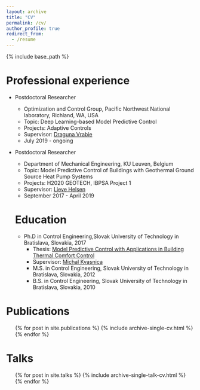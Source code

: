 ```yaml
---
layout: archive
title: "CV"
permalink: /cv/
author_profile: true
redirect_from:
  - /resume
---
```


{% include base_path %}


Professional experience
======
* Postdoctoral Researcher
  * Optimization and Control Group, Pacific Northwest National laboratory, Richland, WA, USA
  * Topic: Deep Learning-based Model Predictive Control
  * Projects: Adaptive Controls
  * Supervisor: [Draguna Vrabie](https://energyenvironment.pnnl.gov/staff/staff_info.asp?staff_num=2900)
  * July 2019 - ongoing

* Postdoctoral Researcher
  * Department of Mechanical Engineering,  KU Leuven, Belgium
  * Topic: Model Predictive Control of Buildings with Geothermal Ground Source Heat Pump Systems
  * Projects: H2020 GEOTECH, IBPSA Project 1
  * Supervisor: [Lieve Helsen](https://energyenvironment.pnnl.gov/staff/staff_info.asp?staff_num=2900)
  * September 2017 - April 2019

  Education
  ======
  * Ph.D in Control Engineering,Slovak University of Technology in Bratislava, Slovakia, 2017
    * Thesis: [Model Predictive Control with Applications in Building Thermal Comfort Control](https://www.researchgate.net/publication/323219837_Model_Predictive_Control_with_Applications_in_Building_Thermal_Comfort_Control)
    * Supervisor: [Michal Kvasnica](https://www.uiam.sk/~kvasnica/)
    * M.S. in Control Engineering, Slovak University of Technology in Bratislava, Slovakia, 2012
    * B.S. in Control Engineering, Slovak University of Technology in Bratislava, Slovakia, 2010

Publications
======
  <ul>{% for post in site.publications %}
    {% include archive-single-cv.html %}
  {% endfor %}</ul>

Talks
======
  <ul>{% for post in site.talks %}
    {% include archive-single-talk-cv.html %}
  {% endfor %}</ul>
